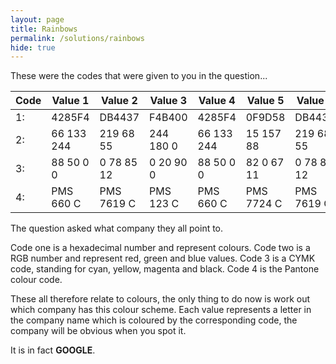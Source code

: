 ```yaml
---
layout: page
title: Rainbows
permalink: /solutions/rainbows
hide: true
---
```


These were the codes that were given to you in the question...

| Code | Value 1    | Value 2    | Value 3   | Value 4    | Value 5    | Value 6    |
|------|------------|------------|-----------|------------|------------|------------|
| 1:   | 4285F4     | DB4437     | F4B400    | 4285F4     | 0F9D58     | DB4437     |
| 2:   | 66 133 244 | 219 68 55  | 244 180 0 | 66 133 244 | 15 157 88  | 219 68 55  |
| 3:   | 88 50 0 0  | 0 78 85 12 | 0 20 90 0 | 88 50 0 0  | 82 0 67 11 | 0 78 85 12 |
| 4:   | PMS 660 C  | PMS 7619 C | PMS 123 C | PMS 660 C  | PMS 7724 C | PMS 7619 C |

The question asked what company they all point to.

Code one is a hexadecimal number and represent colours.
Code two is a RGB number and represent red, green and blue values.
Code 3 is a CYMK code, standing for cyan, yellow, magenta and black.
Code 4 is the Pantone colour code. 

These all therefore relate to colours, the only thing to do now is work out
which company has this colour scheme. Each value represents a letter in the
company name which is coloured by the corresponding code, the company will be
obvious when you spot it.

It is in fact **GOOGLE**.
